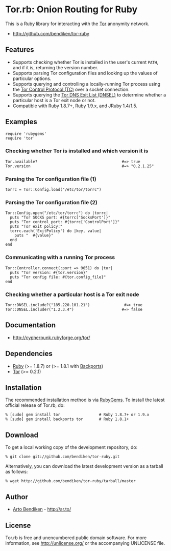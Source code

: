 Tor.rb: Onion Routing for Ruby
==============================

This is a Ruby library for interacting with the [Tor][] anonymity network.

* <http://github.com/bendiken/tor-ruby>

Features
--------

* Supports checking whether Tor is installed in the user's current `PATH`,
  and if it is, returning the version number.
* Supports parsing Tor configuration files and looking up the values of
  particular options.
* Supports querying and controlling a locally-running Tor process using the
  [Tor Control Protocol (TC)][TC] over a socket connection.
* Supports querying the [Tor DNS Exit List (DNSEL)][TorDNSEL] to determine
  whether a particular host is a Tor exit node or not.
* Compatible with Ruby 1.8.7+, Ruby 1.9.x, and JRuby 1.4/1.5.

Examples
--------

    require 'rubygems'
    require 'tor'

### Checking whether Tor is installed and which version it is

    Tor.available?                                     #=> true
    Tor.version                                        #=> "0.2.1.25"

### Parsing the Tor configuration file (1)

    torrc = Tor::Config.load("/etc/tor/torrc")

### Parsing the Tor configuration file (2)

    Tor::Config.open("/etc/tor/torrc") do |torrc|
      puts "Tor SOCKS port: #{torrc['SocksPort']}"
      puts "Tor control port: #{torrc['ControlPort']}"
      puts "Tor exit policy:"
      torrc.each('ExitPolicy') do |key, value|
        puts "  #{value}"
      end
    end

### Communicating with a running Tor process

    Tor::Controller.connect(:port => 9051) do |tor|
      puts "Tor version: #{tor.version}"
      puts "Tor config file: #{tor.config_file}"
    end

### Checking whether a particular host is a Tor exit node

    Tor::DNSEL.include?("185.220.101.21")               #=> true
    Tor::DNSEL.include?("1.2.3.4")                     #=> false

Documentation
-------------

* <http://cypherpunk.rubyforge.org/tor/>

Dependencies
------------

* [Ruby](http://ruby-lang.org/) (>= 1.8.7) or (>= 1.8.1 with [Backports][])
* [Tor](https://www.torproject.org/download.html.en) (>= 0.2.1)

Installation
------------

The recommended installation method is via [RubyGems](http://rubygems.org/).
To install the latest official release of Tor.rb, do:

    % [sudo] gem install tor                 # Ruby 1.8.7+ or 1.9.x
    % [sudo] gem install backports tor       # Ruby 1.8.1+

Download
--------

To get a local working copy of the development repository, do:

    % git clone git://github.com/bendiken/tor-ruby.git

Alternatively, you can download the latest development version as a tarball
as follows:

    % wget http://github.com/bendiken/tor-ruby/tarball/master

Author
------

* [Arto Bendiken](mailto:arto.bendiken@gmail.com) - <http://ar.to/>

License
-------

Tor.rb is free and unencumbered public domain software. For more
information, see <http://unlicense.org/> or the accompanying UNLICENSE file.

[Tor]:       https://www.torproject.org/
[TorDNSEL]:  https://www.torproject.org/tordnsel/
[TC]:        http://gitweb.torproject.org/tor.git?a=blob_plain;hb=HEAD;f=doc/spec/control-spec.txt
[OR]:        http://en.wikipedia.org/wiki/Onion_routing
[Backports]: http://rubygems.org/gems/backports
